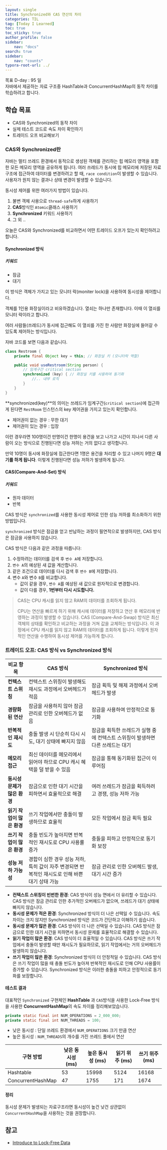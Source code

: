 ```yaml
---
layout: single
title: Synchronized와 CAS 연산의 차이
categories: TIL
tag: [Today I Learned]
toc: true
toc_sticky: true
author_profile: false
sidebar:
    nav: "docs"
search: true
sidebar:
    nav: "counts"
typora-root-url: ../
---
```

목표 D-day : 95 일   
자바에서 제공하는 자료 구조중 HashTable과 ConcurrentHashMap의 동작 차이를 학습하려고 합니다.



## 학습 목표

+ CAS와 Synchronized의 동작 차이
+ 실제 테스트 코드로 속도 차이 확인하기
+ 트레이드 오프 비교해보기



### CAS와 Synchronized란

자바는 멀티 쓰레드 환경에서 동적으로 생성된 객체를 관리하는 힙 메모리 영역을 포함한 모든 메모리 영역을 공유하게 됩니다. 여러 쓰레드가 동시에 힙 메모리에 저장된 자료구조에 접근하여 데이터를 변경하려고 할 때, `race condition`이 발생할 수 있습니다. 사용자가 원치 않는 결과나 상태 변경이 발생할 수 있습니다.

동시성 제어를 위한 여러가지 방법이 있습니다.

1. 불변 객체 사용으로 `thread-safe`하게 사용하기
2. **CAS**방식인 `Atomic`클래스 사용하기
3. **Synchronized** 키워드 사용하기
4. 그 외 ..

오늘은 CAS와 Synchronized를 비교하면서 어떤 트레이드 오프가 있는지 확인하려고 합니다.

#### Synchronized 방식

##### 키워드

+ 잠금
+ 대기



이 방식은 객체가 가지고 있는 모니터 락(moniter lock)을 사용하여 동시성을 제어합니다.

객체를 1인용 화장실이라고 비유하겠습니다. 열쇠는 하나만 존재합니다. 이때 이 열쇠를 모니터 락이라고 합니다.

여러 사람들(쓰레드)가 동시에 접근해도 이 열쇠를 가진 한 사람만 화장실에 들어갈 수 있도록 제어하는 방식입니다.

자바 코드를 보면 다음과 같습니다.

```java
class Restroom {
    private final Object key = this; // 화장실 키 (모니터락 역할)

    public void useRestroom(String person) {
        // 임계구간 critical section
        synchronized (key) { // 화장실 키를 사용하여 동기화
            //.. 내부 로직
        }
    }
}
```

**synchronized(key)**의 의미는 쓰레드가 임계구간(`critical section`)에 접근하게 된다면 `RestRoom` 인스턴스의 key 제어권을 가지고 있는지 확인합니다. 

+ 제어권이 없는 경우 : 무한 대기
+ 제어권이 있는 경우 : 입장

이런 경우라면 100명이건 만명이건 한명이 용건을 보고 나가고 시간이 지나서 다른 사람이 오는 방식으로 진행된다면 성능 저하는 거의 없다고 생각합니다.

만약 10명이 동시에 화장실에 접근한다면 1명은 용건을 처리할 수 있고 나머지 9명은 **대기를 하게 됩니다**. 이렇게 진행된다면 성능 저하가 발생하게 됩니다.



#### CAS(Compare-And-Set) 방식

##### 키워드

+ 원자 데이터
+ 반복



CAS 방식은 `synchronized`를 사용한 동시성 제어로 인한 성능 저하를 최소화하기 위한 방법입니다.

`synchronized` 방식은 잠금을 얻고 반납하는 과정이 필연적으로 발생하지만, CAS 방식은 잠금을 사용하지 않습니다.

CAS 방식은 다음과 같은 과정을 따릅니다:

1. 수정하려는 데이터를 검색 후 `변수 A`에 저장합니다.
2. `변수 A`의 예상된 새 값을 계산합니다.
3. 같은 조건으로 데이터를 다시 검색 후 `변수 B`에 저장합니다.
4. 변수 `A`와 변수 `B`를 비교합니다.
   - 값이 같을 경우, `변수 A`를 예상된 새 값으로 원자적으로 변경합니다.
   - 값이 다를 경우, **1번부터 다시 시도합니다.**

> CAS는 CPU 캐시를 읽지 않고 RAM의 데이터를 조회하게 됩니다.
>
> CPU는 연산을 빠르게 하기 위해 캐시에 데이터를 저장하고 연산 후 메모리에 반영하는 과정이 발생할 수 있습니다. CAS (Compare-And-Swap) 방식은 최신 객체의 상태를 확인하고 비교하는 과정을 거쳐 값을 교체하는 방식입니다. 이 과정에서 CPU 캐시를 읽지 않고 RAM의 데이터를 조회하게 됩니다. 이렇게 원자적인 연산을 수행하여 동시성 제어를 가능하게 합니다.



### 트레이드 오프: CAS 방식 vs Synchronized 방식

| 비교 항목                   | CAS 방식                                                     | Synchronized 방식                                            |
| --------------------------- | ------------------------------------------------------------ | ------------------------------------------------------------ |
| **컨텍스트 스위칭**         | 컨텍스트 스위칭이 발생해도 재시도 과정에서 오버헤드가 적음   | 잠금 획득 및 해제 과정에서 오버헤드가 발생                   |
| **경량화된 연산**           | 잠금을 사용하지 않아 잠금 관리로 인한 오버헤드가 없음        | 잠금을 사용하여 안정적으로 동기화                            |
| **반복적인 재시도**         | 충돌 발생 시 단순히 다시 시도, 대기 상태에 빠지지 않음       | 잠금을 획득한 쓰레드가 실행 중에 컨텍스트 스위칭이 발생하면 다른 쓰레드는 대기 |
| **메모리 접근**             | 최신 데이터를 메모리에서 읽어야 하므로 CPU 캐시 혜택을 덜 받을 수 있음 | 잠금을 통해 동기화된 접근이 이루어짐                         |
| **동시성 문제가 많은 환경** | 잠금으로 인한 대기 시간을 피하면서 효율적으로 해결           | 여러 쓰레드가 잠금을 획득하려고 경쟁, 성능 저하 가능         |
| **읽기 작업이 많은 환경**   | 쓰기 작업에서만 충돌이 발생하므로 효율적                     | 모든 작업에서 잠금 획득 필요                                 |
| **쓰기 작업이 많은 환경**   | 충돌 빈도가 높아지면 반복적인 재시도로 CPU 사용률 증가       | 충돌을 피하고 안정적으로 동기화 보장                         |
| **성능 저하 가능성**        | 경합이 심한 경우 성능 저하, 특히 값이 자주 변경되면 반복적인 재시도로 인해 바쁜 대기 상태 가능 | 잠금 관리로 인한 오버헤드 발생, 대기 시간 증가               |

- **컨텍스트 스위칭이 빈번한 환경**: CAS 방식이 성능 면에서 더 유리할 수 있습니다. CAS 방식은 잠금 관리로 인한 추가적인 오버헤드가 없으며, 쓰레드가 대기 상태에 빠지지 않습니다.
- **동시성 문제가 적은 환경**: Synchronized 방식이 더 나은 선택일 수 있습니다. 속도 차이는 크지 않지만 Synchronized 방식은 코드가 간단하고 이해하기 쉽습니다.
- **동시성 문제가 많은 환경**: CAS 방식이 더 나은 선택일 수 있습니다. CAS 방식은 잠금으로 인한 대기 시간을 피하면서 동시성 문제를 효율적으로 해결할 수 있습니다.
- **읽기 작업이 많은 환경**: CAS 방식이 더 효율적일 수 있습니다. CAS 방식은 쓰기 작업에서 충돌이 발생할 때만 재시도가 필요하므로, 읽기 작업에서는 거의 오버헤드가 발생하지 않습니다.
- **쓰기 작업이 많은 환경**: Synchronized 방식이 더 안정적일 수 있습니다. CAS 방식은 쓰기 작업이 많을 때 충돌 빈도가 높아져 반복적인 재시도로 인해 CPU 사용률이 증가할 수 있습니다. Synchronized 방식은 이러한 충돌을 피하고 안정적으로 동기화를 보장합니다.



#### 테스트 결과

대표적인 `Synchronized` 구현체인 **HashTable** 과 `CAS`방식을 사용한 Lock-Free 방식을 사용한 **ConcurrentHashMap**의 속도 차이를 정리해보았습니다.

```java
private static final int NUM_OPERATIONS = 2_000_000;
private static final int NUM_THREADS = 100;
```

+ 낮은 동시성 : 단일 쓰레드 환경에서 `NUM_OPERATIONS` 크기 만큼 연산
+ 높은 동시성 : `NUM_THREADS`의 개수를 가진 쓰레드 풀에서 연산



| 구현 방법         | 낮은 동시성 (ms) | 높은 동시성 (ms) | 읽기 위주 (ms) | 쓰기 위주 (ms) |
| ----------------- | ---------------- | ---------------- | -------------- | -------------- |
| Hashtable         | 53               | 15998            | 5124           | 16168          |
| ConcurrentHashMap | 47               | 1755             | 171            | 1674           |



#### 정리

동시성 문제가 발생되는 자료구조라면 동시성이 높건 낮건 상관없이 `ConcurrentHashMap`을 사용하는 것을 권장합니다.



## 참고

+ [Introduce to Lock-Free Data](https://www.baeldung.com/lock-free-programming)

  

